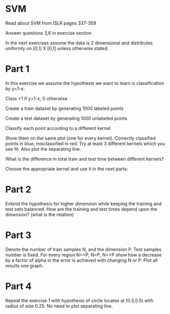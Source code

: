 # SVM

Read about SVM from ISLR pages 337-359

Answer questions 3,6 in exercise section


In the next exercises assume the data is 2 dimensional and distributes uniformly on [0,1] X [0,1] unless otherwise stated.

# Part 1

In this exercise we assume the hypothesis we want to learn is classification by y=1-x:

Class =1 if y>1-x, 0 otherwise

Create a train dataset by generating 1000 labeled points

Create a test dataset by generating 1000 unlabeled points

Classify each point according to a different kernel 

Show them on the same plot (one for every kernel). Correctly classified points in blue, misclassified in red. Try at least 3 different     kernels which you see fit. Also plot the separating line.

What is the difference in total train and test time between different kernels?

Choose the appropriate kernel and use it in the next parts:

# Part 2

Extend the hypothesis for higher dimension while keeping the training and test sets balanced. How are the training and test times depend upon the dimension? (what is the relation)

# Part 3

Denote the number of train samples N, and the dimension P. Test samples number is fixed. For every region N<<P, N=P, N>>P show how a decrease by a factor of alpha in the error is achieved with changing N or P. Plot all results one graph. 

# Part 4

Repeat the exercise 1 with hypothesis of circle locates at (0.5,0.5) with radius of size 0.25. No need to plot separating line.


